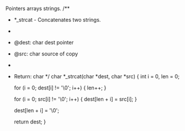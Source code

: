 Pointers arrays strings.
/**
 * *_strcat - Concatenates two strings.
 *
 * @dest: char dest pointer
 * @src: char source of copy
 *
 * Return: char
 */
char *_strcat(char *dest, char *src)
{
    int i = 0, len = 0;

	for (i = 0; dest[i] != '\0'; i++)
	{
		len++;
	}

    for (i = 0; src[i] != '\0'; i++)
	{
		dest[len + i] = src[i];
	}

	dest[len + i] = '\0';

	return dest;
}
